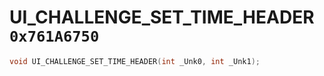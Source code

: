 # UI_CHALLENGE_SET_TIME_HEADER `0x761A6750`

```cpp
void UI_CHALLENGE_SET_TIME_HEADER(int _Unk0, int _Unk1);
```